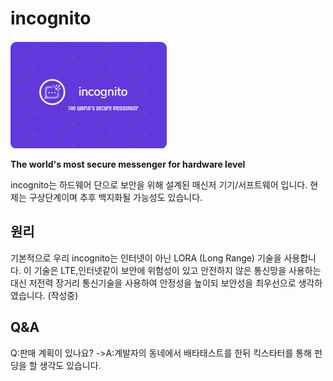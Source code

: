 
# incognito
![로고](https://github.com/Student-Jasons/incognito/blob/4541d42bf2895e4453052d37390e0cb032db7e52/logo.png?raw=true)


**The world's most secure messenger for hardware level**

incognito는 하드웨어 단으로 보안을 위해 설계된 매신저 기기/서프트웨어 입니다.
현제는 구상단계이며 추후 백지화될 가능성도 있습니다.


## 원리

기본적으로 우리 incognito는 인터넷이 아닌 LORA (Long Range) 기술을 사용합니다. 이 기술은 LTE,인터넷같이 보안에 위험성이 있고 안전하지 않은 통신망을 사용하는대신 저전력 장거리 통신기술을 사용하여 안정성을 높이되 보안성을 최우선으로 생각하였습니다.
(작성중)

## Q&A
Q:판매 계획이 있나요?
	->A:계발자의 동네에서 배타태스트를 한뒤 킥스타터를 통해 펀딩을 할 생각도 있습니다.


 
